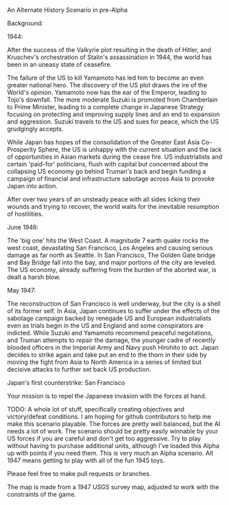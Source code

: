 
An Alternate History Scenario in pre-Alpha

Background:

1944:

After the success of the Valkyrie plot resulting in the death of Hitler, and Kruschev's orchestration of Stalin's assassination in 1944, the world has been in an uneasy state of ceasefire.

The failure of the US to kill Yamamoto has led him to become an even greater national hero. The discovery of the US plot draws the ire of the World's opinion. Yamamoto now has the ear of the Emperor, leading to Tojo's downfall. The more moderate Suzuki is promoted from Chamberlain to Prime Minister, leading to a complete change in Japanese Strategy focusing on protecting and improving supply lines and an end to expansion and aggression. Suzuki travels to the US and sues for peace, which the US grudgingly accepts.

While Japan has hopes of the consolidation of the Greater East Asia Co-Prosperity Sphere, the US is unhappy with the current situation and the lack of opportunities in Asian markets during the cease fire. US industrialists and certain 'paid-for' politicians, flush with capital but concerned about the collapsing US economy go behind Truman's back and begin funding a campaign of financial and infrastructure sabotage across Asia to provoke Japan into action.

After over two years of an unsteady peace with all sides licking their wounds and trying to recover, the world waits for the inevitable resumption of hostilities.

June 1946:

The 'big one' hits the West Coast. A magnitude 7 earth quake rocks the west coast, devastating San Francisco, Los Angeles and causing serious damage as far north as Seattle. In San Francisco, The Golden Gate bridge and Bay Bridge fall into the bay, and major portions of the city are leveled. The US economy, already suffering from the burden of the aborted war, is dealt a harsh blow.

May 1947:

The reconstruction of San Francisco is well underway, but the city is a shell of its former self. In Asia, Japan continues to suffer under the effects of the sabotage campaign backed by renegade US and European industrialists even as trials begin in the US and England and some conspirators are indicted. While Suzuki and Yamamoto recommend peaceful negotations, and Truman attempts to repair the damage, the younger cadre of recently blooded officers in the Imperial Army and Navy push Hirohito to act. Japan decides to strike again and take put an end to the thorn in their side by moving the fight from Asia to North America in a series of limited but decisive attacks to further set back US production.

Japan's first counterstrike: San Francisco

Your mission is to repel the Japanese invasion with the forces at hand.

TODO: A whole lot of stuff, specifically creating objectives and victory/defeat conditions. I am hoping for github contributors to help me make this scenario playable.  The forces are pretty well balanced, but the AI needs a lot of work. The scenario should be pretty easily winnable by your US forces if you are careful and don't get too aggressive. Try to play without having to purchase additional units, although I've loaded this Alpha up with points if you need them. This is very much an Alpha scenario.  Alt 1947 means getting to play with all of the fun 1945 toys.

Please feel free to make pull requests or branches.

The map is made from a 1947 USGS survey map, adjusted to work with the constraints of the game.
